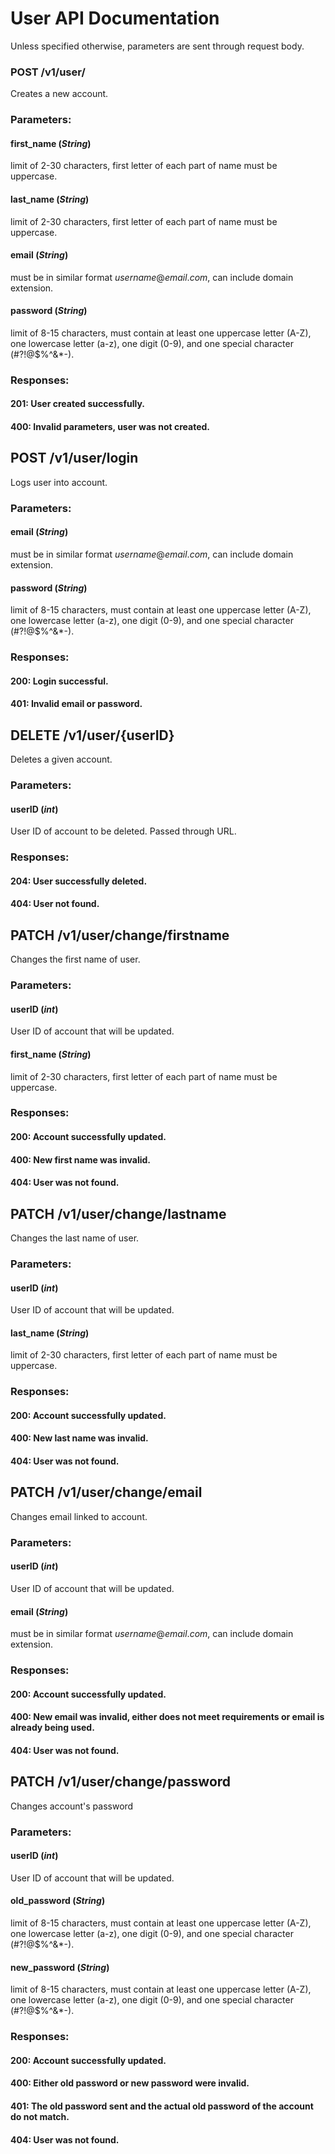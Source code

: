 # User API Documentation

Unless specified otherwise, parameters are sent through request body.

### POST /v1/user/ 
Creates a new account.

### Parameters:

#### **first_name** (*String*)
limit of 2-30 characters, first letter of each part of name must be uppercase.

#### **last_name** (*String*)
limit of 2-30 characters, first letter of each part of name must be uppercase.

#### **email** (*String*) 

must be in similar format *username*@*email*.*com*, can include domain extension. 

#### **password**  (*String*)
limit of 8-15 characters, must contain at least one uppercase letter (A-Z), one lowercase letter (a-z), one digit (0-9), and one special character (#?!@$%^&*-).

### Responses:

#### 201: User created successfully.

#### 400: Invalid parameters, user was not created.


## POST /v1/user/login
Logs user into account.

### Parameters:

#### **email** (*String*) 

must be in similar format *username*@*email*.*com*, can include domain extension. 

#### **password**  (*String*)
limit of 8-15 characters, must contain at least one uppercase letter (A-Z), one lowercase letter (a-z), one digit (0-9), and one special character (#?!@$%^&*-).

### Responses:

#### 200: Login successful.

#### 401: Invalid email or password.

## DELETE /v1/user/{userID}
Deletes a given account.

### Parameters:

#### userID (*int*)
User ID of account to be deleted. Passed through URL.

### Responses:

#### 204: User successfully deleted.

#### 404: User not found.

## PATCH /v1/user/change/firstname
Changes the first name of user.

### Parameters:

#### **userID** (*int*)
User ID of account that will be updated.

#### **first_name** (*String*)
limit of 2-30 characters, first letter of each part of name must be uppercase.

### Responses:

#### 200: Account successfully updated.

#### 400: New first name was invalid.

#### 404: User was not found.

## PATCH /v1/user/change/lastname
Changes the last name of user.

### Parameters:

#### **userID** (*int*)
User ID of account that will be updated.

#### **last_name** (*String*)
limit of 2-30 characters, first letter of each part of name must be uppercase.

### Responses:

#### 200: Account successfully updated.

#### 400: New last name was invalid.

#### 404: User was not found.

## PATCH /v1/user/change/email
Changes email linked to account.

### Parameters:

#### **userID** (*int*)
User ID of account that will be updated.

#### **email** (*String*)
must be in similar format *username*@*email*.*com*, can include domain extension.

### Responses:

#### 200: Account successfully updated.

#### 400: New email was invalid, either does not meet requirements or email is already being used.

#### 404: User was not found.

## PATCH /v1/user/change/password
Changes account's password

### Parameters:

#### **userID** (*int*)
User ID of account that will be updated.

#### **old_password** (*String*)
limit of 8-15 characters, must contain at least one uppercase letter (A-Z), one lowercase letter (a-z), one digit (0-9), and one special character (#?!@$%^&*-).

#### **new_password** (*String*)
limit of 8-15 characters, must contain at least one uppercase letter (A-Z), one lowercase letter (a-z), one digit (0-9), and one special character (#?!@$%^&*-).

### Responses:

#### 200: Account successfully updated.

#### 400: Either old password or new password were invalid.

#### 401: The old password sent and the actual old password of the account do not match.

#### 404: User was not found.